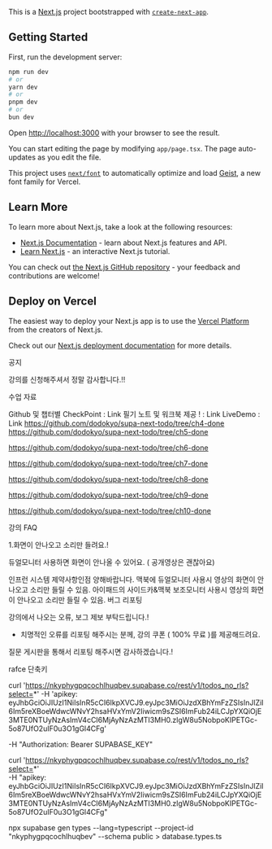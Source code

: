 This is a [Next.js](https://nextjs.org) project bootstrapped with [`create-next-app`](https://nextjs.org/docs/app/api-reference/cli/create-next-app).

## Getting Started

First, run the development server:

```bash
npm run dev
# or
yarn dev
# or
pnpm dev
# or
bun dev
```

Open [http://localhost:3000](http://localhost:3000) with your browser to see the result.

You can start editing the page by modifying `app/page.tsx`. The page auto-updates as you edit the file.

This project uses [`next/font`](https://nextjs.org/docs/app/building-your-application/optimizing/fonts) to automatically optimize and load [Geist](https://vercel.com/font), a new font family for Vercel.

## Learn More

To learn more about Next.js, take a look at the following resources:

- [Next.js Documentation](https://nextjs.org/docs) - learn about Next.js features and API.
- [Learn Next.js](https://nextjs.org/learn) - an interactive Next.js tutorial.

You can check out [the Next.js GitHub repository](https://github.com/vercel/next.js) - your feedback and contributions are welcome!

## Deploy on Vercel

The easiest way to deploy your Next.js app is to use the [Vercel Platform](https://vercel.com/new?utm_medium=default-template&filter=next.js&utm_source=create-next-app&utm_campaign=create-next-app-readme) from the creators of Next.js.

Check out our [Next.js deployment documentation](https://nextjs.org/docs/app/building-your-application/deploying) for more details.

공지

강의를 신청해주셔서 정말 감사합니다.!!

수업 자료

Github 및 챕터별 CheckPoint : Link
필기 노트 및 워크북 제공 ! : Link
LiveDemo : Link
https://github.com/dodokyo/supa-next-todo/tree/ch4-done
https://github.com/dodokyo/supa-next-todo/tree/ch5-done

https://github.com/dodokyo/supa-next-todo/tree/ch6-done

https://github.com/dodokyo/supa-next-todo/tree/ch7-done

https://github.com/dodokyo/supa-next-todo/tree/ch8-done

https://github.com/dodokyo/supa-next-todo/tree/ch9-done

https://github.com/dodokyo/supa-next-todo/tree/ch10-done

강의 FAQ

1.화면이 안나오고 소리만 들려요.!

듀얼모니터 사용하면 화면이 안나올 수 있어요. ( 공개영상은 괜찮아요)

인프런 시스템 제약사항인점 양해바랍니다.
맥북에 듀얼모니터 사용시 영상의 화면이 안나오고 소리만 들릴 수 있음.
아이패드의 사이드카&맥북 보조모니터 사용시 영상의 화면이 안나오고 소리만 들릴 수 있음.
버그 리포팅

강의에서 나오는 오류, 보그 제보 부탁드립니다.!

- 치명적인 오류를 리포팅 해주시는 분께, 강의 쿠폰 ( 100% 무료 )를 제공해드려요.

질문 게시판을 통해서 리포팅 해주시면 감사하겠습니다.!

rafce 단축키

curl 'https://nkyphygpqcochlhuqbev.supabase.co/rest/v1/todos_no_rls?select=*'
-H 'apikey: eyJhbGciOiJIUzI1NiIsInR5cCI6IkpXVCJ9.eyJpc3MiOiJzdXBhYmFzZSIsInJlZiI6Im5reXBoeWdwcWNvY2hsaHVxYmV2Iiwicm9sZSI6ImFub24iLCJpYXQiOjE3MTE0NTUyNzAsImV4cCI6MjAyNzAzMTI3MH0.zlgW8u5NobpoKIPETGc-5o87UfO2uIF0u3O1gGl4CFg'

-H "Authorization: Bearer SUPABASE_KEY"

curl 'https://nkyphygpqcochlhuqbev.supabase.co/rest/v1/todos_no_rls?select=*' \
-H "apikey: eyJhbGciOiJIUzI1NiIsInR5cCI6IkpXVCJ9.eyJpc3MiOiJzdXBhYmFzZSIsInJlZiI6Im5reXBoeWdwcWNvY2hsaHVxYmV2Iiwicm9sZSI6ImFub24iLCJpYXQiOjE3MTE0NTUyNzAsImV4cCI6MjAyNzAzMTI3MH0.zlgW8u5NobpoKIPETGc-5o87UfO2uIF0u3O1gGl4CFg"

npx supabase gen types --lang=typescript --project-id "nkyphygpqcochlhuqbev" --schema public > database.types.ts
